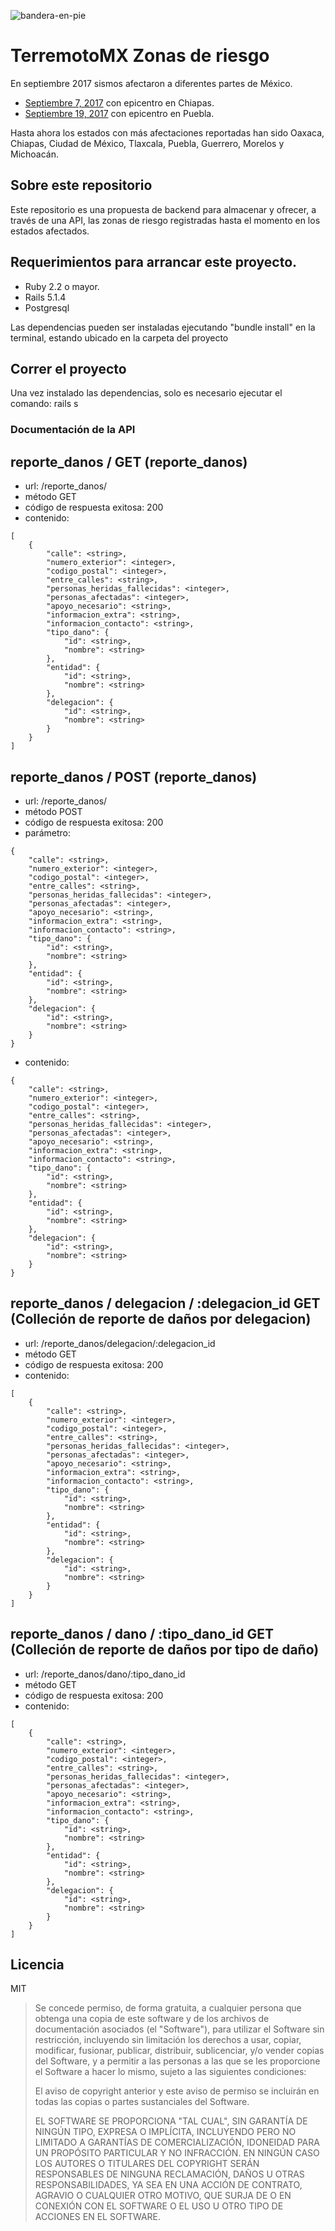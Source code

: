 ![bandera-en-pie](https://user-images.githubusercontent.com/385670/30645087-3ddb7eb6-9dda-11e7-8ecd-17424b852299.jpg)

# TerremotoMX Zonas de riesgo

En septiembre 2017 sismos afectaron a diferentes partes de México.

* [Septiembre 7, 2017](https://es.wikipedia.org/wiki/Terremoto_del_sureste_de_M%C3%A9xico_de_2017) con epicentro en Chiapas.
* [Septiembre 19, 2017](https://es.wikipedia.org/wiki/Terremoto_de_Puebla_de_2017) con epicentro en Puebla.

Hasta ahora los estados con más afectaciones reportadas han sido Oaxaca,
Chiapas, Ciudad de México, Tlaxcala, Puebla, Guerrero, Morelos y Michoacán.

## Sobre este repositorio

Este repositorio es una propuesta de backend para almacenar y ofrecer, a través de una API, las zonas de riesgo registradas hasta el momento en los estados afectados.

## Requerimientos para arrancar este proyecto.

* Ruby 2.2 o mayor.
* Rails 5.1.4
* Postgresql

Las dependencias pueden ser instaladas ejecutando "bundle install" en la terminal, estando ubicado en la carpeta del proyecto

## Correr el proyecto

Una vez instalado las dependencias, solo es necesario ejecutar el comando: rails s

### Documentación de la API

## reporte_danos / GET (reporte_danos)

* url: /reporte_danos/
* método GET
* código de respuesta exitosa: 200
* contenido:
```
[
    {
        "calle": <string>,
        "numero_exterior": <integer>,
        "codigo_postal": <integer>,
        "entre_calles": <string>,
        "personas_heridas_fallecidas": <integer>,
        "personas_afectadas": <integer>,
        "apoyo_necesario": <string>,
        "informacion_extra": <string>,
        "informacion_contacto": <string>,
        "tipo_dano": {
            "id": <string>,
            "nombre": <string>
        },
        "entidad": {
            "id": <string>,
            "nombre": <string>
        },
        "delegacion": {
            "id": <string>,
            "nombre": <string>
        }
    }
]
```

## reporte_danos / POST (reporte_danos)

* url: /reporte_danos/
* método POST
* código de respuesta exitosa: 200
* parámetro:
```
{
    "calle": <string>,
    "numero_exterior": <integer>,
    "codigo_postal": <integer>,
    "entre_calles": <string>,
    "personas_heridas_fallecidas": <integer>,
    "personas_afectadas": <integer>,
    "apoyo_necesario": <string>,
    "informacion_extra": <string>,
    "informacion_contacto": <string>,
    "tipo_dano": {
        "id": <string>,
        "nombre": <string>
    },
    "entidad": {
        "id": <string>,
        "nombre": <string>
    },
    "delegacion": {
        "id": <string>,
        "nombre": <string>
    }
}
```
* contenido:
```
{
    "calle": <string>,
    "numero_exterior": <integer>,
    "codigo_postal": <integer>,
    "entre_calles": <string>,
    "personas_heridas_fallecidas": <integer>,
    "personas_afectadas": <integer>,
    "apoyo_necesario": <string>,
    "informacion_extra": <string>,
    "informacion_contacto": <string>,
    "tipo_dano": {
        "id": <string>,
        "nombre": <string>
    },
    "entidad": {
        "id": <string>,
        "nombre": <string>
    },
    "delegacion": {
        "id": <string>,
        "nombre": <string>
    }
}
```

## reporte_danos / delegacion / :delegacion_id GET (Colleción de reporte de daños por delegacion)

* url: /reporte_danos/delegacion/:delegacion_id
* método GET
* código de respuesta exitosa: 200
* contenido:
```
[
    {
        "calle": <string>,
        "numero_exterior": <integer>,
        "codigo_postal": <integer>,
        "entre_calles": <string>,
        "personas_heridas_fallecidas": <integer>,
        "personas_afectadas": <integer>,
        "apoyo_necesario": <string>,
        "informacion_extra": <string>,
        "informacion_contacto": <string>,
        "tipo_dano": {
            "id": <string>,
            "nombre": <string>
        },
        "entidad": {
            "id": <string>,
            "nombre": <string>
        },
        "delegacion": {
            "id": <string>,
            "nombre": <string>
        }
    }
]
```
## reporte_danos / dano / :tipo_dano_id GET (Colleción de reporte de daños por tipo de daño)

* url: /reporte_danos/dano/:tipo_dano_id
* método GET
* código de respuesta exitosa: 200
* contenido:
```
[
    {
        "calle": <string>,
        "numero_exterior": <integer>,
        "codigo_postal": <integer>,
        "entre_calles": <string>,
        "personas_heridas_fallecidas": <integer>,
        "personas_afectadas": <integer>,
        "apoyo_necesario": <string>,
        "informacion_extra": <string>,
        "informacion_contacto": <string>,
        "tipo_dano": {
            "id": <string>,
            "nombre": <string>
        },
        "entidad": {
            "id": <string>,
            "nombre": <string>
        },
        "delegacion": {
            "id": <string>,
            "nombre": <string>
        }
    }
]
```

## Licencia

MIT

> Se concede permiso, de forma gratuita, a cualquier persona que obtenga una
> copia de este software y de los archivos de documentación asociados (el
> "Software"), para utilizar el Software sin restricción, incluyendo sin
> limitación los derechos a usar, copiar, modificar, fusionar, publicar,
> distribuir, sublicenciar, y/o vender copias del Software, y a permitir a las
> personas a las que se les proporcione el Software a hacer lo mismo, sujeto a
> las siguientes condiciones:
>
> El aviso de copyright anterior y este aviso de permiso se incluirán en todas
> las copias o partes sustanciales del Software.
>
> EL SOFTWARE SE PROPORCIONA "TAL CUAL", SIN GARANTÍA DE NINGÚN TIPO, EXPRESA O
> IMPLÍCITA, INCLUYENDO PERO NO LIMITADO A GARANTÍAS DE COMERCIALIZACIÓN,
> IDONEIDAD PARA UN PROPÓSITO PARTICULAR Y NO INFRACCIÓN. EN NINGÚN CASO LOS
> AUTORES O TITULARES DEL COPYRIGHT SERÁN RESPONSABLES DE NINGUNA RECLAMACIÓN,
> DAÑOS U OTRAS RESPONSABILIDADES, YA SEA EN UNA ACCIÓN DE CONTRATO, AGRAVIO O
> CUALQUIER OTRO MOTIVO, QUE SURJA DE O EN CONEXIÓN CON EL SOFTWARE O EL USO U
> OTRO TIPO DE ACCIONES EN EL SOFTWARE.
